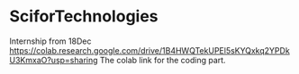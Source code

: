 # SciforTechnologies
Internship from 18Dec 
https://colab.research.google.com/drive/1B4HWQTekUPEl5sKYQxkq2YPDkU3KmxaO?usp=sharing
The colab link for the coding part.
